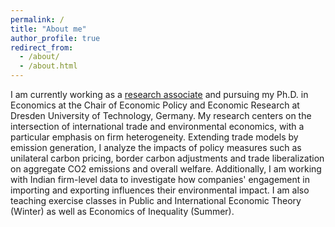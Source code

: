```yaml
---
permalink: /
title: "About me"
author_profile: true
redirect_from: 
  - /about/
  - /about.html
---
```



I am currently working as a [research associate](https://tu-dresden.de/bu/wirtschaft/vwl/wuw/die-professur/mitarbeiter/simon-johannes-bolz) and pursuing my Ph.D. in Economics at the Chair of Economic Policy and Economic Research at Dresden University of Technology, Germany. My research centers on the intersection of international trade and environmental economics, with a particular emphasis on firm heterogeneity. Extending trade models by emission generation, I analyze the impacts of policy measures such as unilateral carbon pricing, border carbon adjustments and trade liberalization on aggregate CO2 emissions and overall welfare. Additionally, I am working with Indian firm-level data to investigate how companies' engagement in importing and exporting influences their environmental impact. I am also teaching exercise classes in Public and International Economic Theory (Winter) as well as Economics of Inequality (Summer). 

